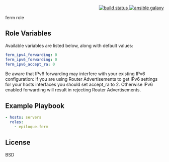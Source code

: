 <p align="right">
    <a href="https://travis-ci.org/epiloque/ansible-ferm">
        <img src="https://travis-ci.org/epiloque/ansible-ferm.svg?branch=master"
             alt="build status">
    </a>
        <a href="https://galaxy.ansible.com/epiloque/ferm">
        <img src="https://img.shields.io/badge/ansible--galaxy-ferm-blue.svg"
             alt="ansible galaxy">
    </a>
</p>

ferm role

## Role Variables

Available variables are listed below, along with default values:

```yaml
ferm_ipv4_forwarding: 0
ferm_ipv6_forwarding: 0
ferm_ipv6_accept_ra: 0
```

Be aware that IPv6 forwarding may interfere with your existing IPv6
configuration: If you are using Router Advertisements to get IPv6 settings for
your hosts interfaces you should set accept_ra to 2. Otherwise IPv6 enabled
forwarding will result in rejecting Router Advertisements.

## Example Playbook

```yaml
- hosts: servers
  roles:
    - epiloque.ferm
```

## License

BSD
